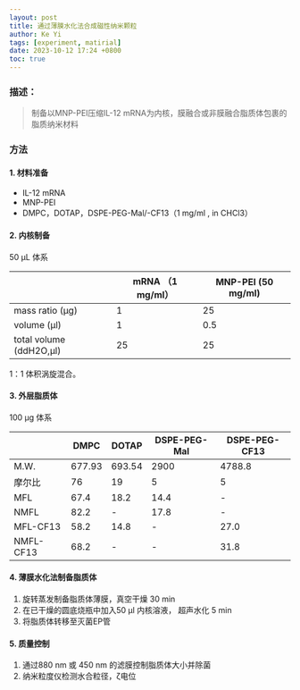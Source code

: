 ```yaml
---
layout: post
title: 通过薄膜水化法合成磁性纳米颗粒
author: Ke Yi
tags: [experiment, matirial]
date: 2023-10-12 17:24 +0800
toc: true
---
```


### 描述：
>制备以MNP-PEI压缩IL-12 mRNA为内核，膜融合或非膜融合脂质体包裹的脂质纳米材料

### 方法
#### 1. 材料准备
- IL-12 mRNA
- MNP-PEI
- DMPC，DOTAP，DSPE-PEG-Mal/-CF13（1 mg/ml , in CHCl3）

#### 2. 内核制备
50 µL 体系

|                         | mRNA （1 mg/ml） | MNP-PEI (50 mg/ml) |
| ----------------------- | ---------------- | ------------------ |
| mass ratio (µg)         | 1                | 25                 |
| volume (µl)             | 1                | 0.5                |
| total volume (ddH2O,µl) | 25               | 25                 |

1：1 体积涡旋混合。

#### 3. 外层脂质体
100 µg 体系

|           | DMPC   | DOTAP  | DSPE-PEG-Mal | DSPE-PEG-CF13 |
| --------- | ------ | ------ | ------------ | ------------- |
| M.W.      | 677.93 | 693.54 | 2900         | 4788.8        |
| 摩尔比    | 76     | 19     | 5            | 5             |
| MFL       | 67.4   | 18.2   | 14.4         | -             |
| NMFL      | 82.2   | -      | 17.8         | -             |
| MFL-CF13  | 58.2   | 14.8   | -            | 27.0          |
| NMFL-CF13 | 68.2   | -      | -            | 31.8          |

#### 4. 薄膜水化法制备脂质体
1. 旋转蒸发制备脂质体薄膜，真空干燥 30 min
2. 在已干燥的圆底烧瓶中加入50 µl 内核溶液， 超声水化 5 min
3. 将脂质体转移至灭菌EP管

#### 5. 质量控制
1. 通过880 nm 或 450 nm 的滤膜控制脂质体大小并除菌
2. 纳米粒度仪检测水合粒径，ζ电位
